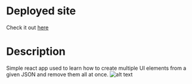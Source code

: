 # Deployed site

Check it out [here](https://luft-react-grocery-list.netlify.app)

# Description

Simple react app used to learn how to create multiple UI elements from a given JSON and remove them all at once.
![alt text](https://i.imgur.com/WGsBYjU.png)
